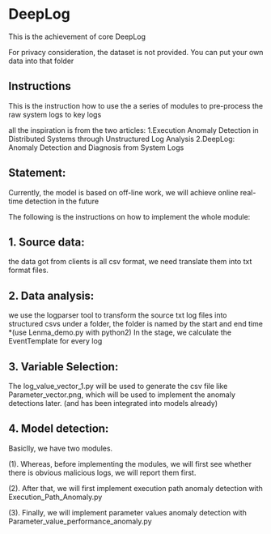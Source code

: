 # DeepLog
This is the achievement of core DeepLog

For privacy consideration, the dataset is not provided. You can put your own data into that folder

## Instructions
This is the instruction how to use the a series of modules to pre-process the raw system logs to key logs

all the inspiration is from the two articles: 
	1.Execution Anomaly Detection in Distributed Systems through Unstructured Log Analysis
	2.DeepLog: Anomaly Detection and Diagnosis from System Logs

## Statement:
Currently, the model is based on off-line work, we will achieve online real-time detection in the future

The following is the instructions on how to implement the whole module:
##  1. Source data:

the data got from clients is all csv format, we need translate them into txt format files.

##  2. Data analysis:
we use the logparser tool to transform the source txt log files into structured csvs under a folder, the folder is named by the start and end time
*(use Lenma_demo.py with python2)
In the stage, we calculate the EventTemplate for every log

##  3. Variable Selection:
The log_value_vector_1.py will be used to generate the csv file like Parameter_vector.png, which will be used to implement the anomaly detections later. (and has been integrated into models already)

##  4. Model detection:
Basiclly, we have two modules. 

(1). Whereas, before implementing the modules, we will first see whether there is obvious malicious logs, we will report them first.
	
(2). After that, we will first implement execution path anomaly detection with Execution_Path_Anomaly.py
	
(3). Finally, we will implement parameter values anomaly detection with Parameter_value_performance_anomaly.py	



